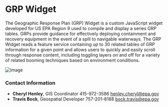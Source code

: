 # GRP Widget

The Geographic Response Plan (GRP) Widget is a custom JavaScript widget developed for US EPA Region 9 used to compile and display a series GRP tables. GRPs provide guidance for effectively deploying containment and recovery equipment in the event of a spill to navigable waterways. The GRP Widget reads a feature service containing up to 30 related tables of GRP information for a given point and allows users to quickly and easily scroll through response content, including toggling layers on and off for a variety of related booming techniques based on environment conditions.

![image](https://github.com/USEPA/R9-Widgets/blob/master/GRPWidget/GRPWidget.png)


### Contact Information

* **Cheryl Henley**, GIS Coordinator 415-972-3586 henley.cheryl@epa.gov
* **Travis Bock**, Geospatial Developer 757-201-8188 bock.travis@epa.gov

